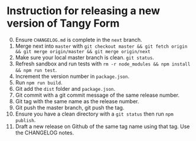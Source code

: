 # Instruction for releasing a new version of Tangy Form

0. Ensure `CHANGELOG.md` is complete in the `next` branch.
0. Merge next into `master` with `git checkout master && git fetch origin && git merge origin/master && git merge origin/next`
0. Make sure your local master branch is clean. `git status`.
1. Refresh sandbox and run tests with `rm -r node_modules && npm install && npm run test`.
1. Increment the version number in `package.json`. 
3. Run `npm run build`.
4. Git add the `dist` folder and `package.json`.
5. Git commit with a git commit message of the same release number.
6. Git tag with the same name as the release number.
7. Git push the master branch, git push the tag.
8. Ensure you have a clean directory with a `git status` then run `npm publish`. 
9. Draft a new release on Github of the same tag name using that tag. Use the CHANGELOG notes.
